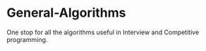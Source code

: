 # General-Algorithms
One stop for all the algorithms useful in Interview and Competitive programming.

